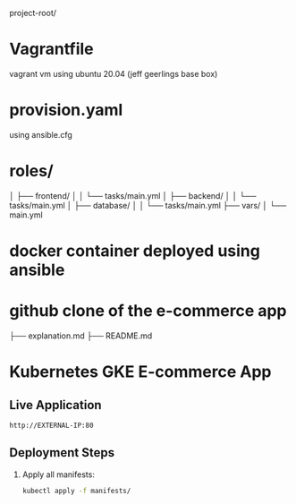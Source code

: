 
project-root/
# Vagrantfile
vagrant vm using ubuntu 20.04 (jeff geerlings base box)
# provision.yaml
using ansible.cfg
# roles/
│   ├── frontend/
│   │   └── tasks/main.yml
│   ├── backend/
│   │   └── tasks/main.yml
│   ├── database/
│   │   └── tasks/main.yml
├── vars/
│   └── main.yml
# docker container deployed using ansible
# github clone of the e-commerce app
├── explanation.md
├── README.md
# Kubernetes GKE E-commerce App

## Live Application
`http://EXTERNAL-IP:80`

## Deployment Steps
1. Apply all manifests:
   ```bash
   kubectl apply -f manifests/